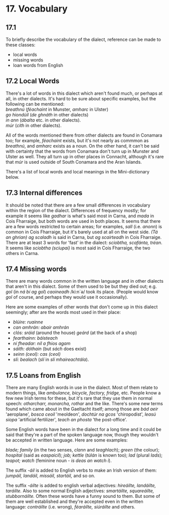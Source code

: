# 17. Vocabulary
## 17.1
To briefly describe the vocabulary of the dialect, reference can be made to these classes:
+ local words
+ missing words
+ loan words from English

## 17.2 Local Words
There's a lot of words in this dialect which aren't found much, or perhaps at all, in other dialects. It's hard to be sure about specific examples, but the following can be mentioned:  
*breathnú* (*féachaint* in Munster, *amharc* in Ulster)  
*go hiondúil* (*de ghnáth* in other dialects)  
*in ann* (*ábalta* etc. in other dialects).  
*múr* (*cith* in other dialects).

All of the words mentioned there from other dialects are found in Conamara too; for example, *féachaint* exists, but it's not nearly as commmon as *breathnú*, and *amharc* exists as a noun. On the other hand, it can't be said with certainty that the words from Conamara don't turn up in Munster and Ulster as well. They all turn up in other places in Connacht, although it's rare that *múr* is used outside of South Conamara and the Aran Islands.

There's a list of local words and local meanings in the Mini-dictionary below.

## 17.3 Internal differences
It should be noted that there are a few small differences in vocabulary within the region of the dialect. Differences of frequency mostly; for example it seems like *gadhar* is what's said most in Carna, and *mada* in Cois Fharraige, but both words are used in both places. It seems that there are a few words restricted to certain areas; for examples, *sall* (i.e. *anonn*) is common in Cois Fharraige, but it's barely used at all on the west side. *(Tá an ghrian) ag scaladh* is said in Carna, but *ag scairteadh* in Cois Fharraige. There are at least 3 words for 'fast' in the dialect: *sciobtha, scafánta, tréan*. It seems like *sciobtha (sciupaí)* is most said in Cois Fharraige, the two others in Carna.

## 17.4 Missing words
There are many words common in the written language and in other dialects that aren't in this dialect. Some of them used to be but they died out; e.g. *gol* (in *ná bí ag gol*) *caoineadh* /ki:n´ə/ took its place. (People would know *gol* of course, and perhaps they would use it occasionally).

Here are some examples of other words that don't come up in this dialect seemingly; after are the words most used in their place:
+ *blúire: ruainne*
+ *can amhrán: abair amhrán*
+ *clós: sráid* (around the house) *geárd* (at the back of a shop)
+ *fearthainn: báisteach*
+ *ní fheadar: níl a fhios agam*
+ *sáith: dóthain* (but *sách* does exist)
+ *seinn (ceol): cas (ceol)*
+ *slí: bealach* (*slí* in *slí mhaireachtála*).

## 17.5 Loans from English
There are many English words in use in the dialect. Most of them relate to modern things, like *ambulance, bicycle, factory, fridge,* etc. People know a few new Irish terms for these, but it's rare that they use them in normal speech: *otharcharr, monarcha, rothar* and the like. There's some new terms found which came about in the Gaeltacht itself; among those are *bád aeir* 'aeroplane', *bosca ceoil* 'meoldeon', *dochtúr na gcos* 'chiropodist', *leasú siopa* 'artificial fertilizer', *teach an phosta* 'the post-office'.

Some English words have been in the dialect for a long time and it could be said that they're a part of the spoken language now, though they wouldn't be accepted in written language. Here are some examples:

*blade; family* (in the two senses, *clann* and *teaghlach*); *green* (the colour); *hospital* (said as *easpaicil*); *job; kettle* (*túlán* is known too); *lad* (plural *lads*); *teapot; watch* (feminine noun - *is deas an watch í*).

The suffix *-áil* is added to English verbs to make an Irish version of them: *jumpáil, landáil, missáil, startáil,* and so on.

The suffix *-áilte* is added to english verbal adjectives: *hireáilte, landáilte, taráilte.* Also to some normal English adjectives: *smartáilte, squareáilte, stubbornáilte.* Often these words have a funny sound to them. But some of them are well established and they're accepted even in the written language: *contráilte* (i.e. wrong), *féaráilte, siúráilte* and others.
